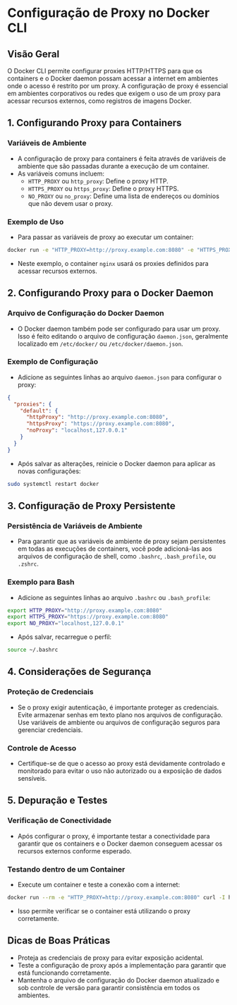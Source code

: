 
# Configuração de Proxy no Docker CLI

## Visão Geral
O Docker CLI permite configurar proxies HTTP/HTTPS para que os containers e o Docker daemon possam acessar a internet em ambientes onde o acesso é restrito por um proxy. A configuração de proxy é essencial em ambientes corporativos ou redes que exigem o uso de um proxy para acessar recursos externos, como registros de imagens Docker.

## 1. Configurando Proxy para Containers

### Variáveis de Ambiente
- A configuração de proxy para containers é feita através de variáveis de ambiente que são passadas durante a execução de um container.
- As variáveis comuns incluem:
  - `HTTP_PROXY` ou `http_proxy`: Define o proxy HTTP.
  - `HTTPS_PROXY` ou `https_proxy`: Define o proxy HTTPS.
  - `NO_PROXY` ou `no_proxy`: Define uma lista de endereços ou domínios que não devem usar o proxy.

### Exemplo de Uso
- Para passar as variáveis de proxy ao executar um container:

```bash
docker run -e "HTTP_PROXY=http://proxy.example.com:8080" -e "HTTPS_PROXY=https://proxy.example.com:8080" -e "NO_PROXY=localhost,127.0.0.1" nginx
```

- Neste exemplo, o container `nginx` usará os proxies definidos para acessar recursos externos.

## 2. Configurando Proxy para o Docker Daemon

### Arquivo de Configuração do Docker Daemon
- O Docker daemon também pode ser configurado para usar um proxy. Isso é feito editando o arquivo de configuração `daemon.json`, geralmente localizado em `/etc/docker/` ou `/etc/docker/daemon.json`.

### Exemplo de Configuração
- Adicione as seguintes linhas ao arquivo `daemon.json` para configurar o proxy:

```json
{
  "proxies": {
    "default": {
      "httpProxy": "http://proxy.example.com:8080",
      "httpsProxy": "https://proxy.example.com:8080",
      "noProxy": "localhost,127.0.0.1"
    }
  }
}
```

- Após salvar as alterações, reinicie o Docker daemon para aplicar as novas configurações:

```bash
sudo systemctl restart docker
```

## 3. Configuração de Proxy Persistente

### Persistência de Variáveis de Ambiente
- Para garantir que as variáveis de ambiente de proxy sejam persistentes em todas as execuções de containers, você pode adicioná-las aos arquivos de configuração de shell, como `.bashrc`, `.bash_profile`, ou `.zshrc`.

### Exemplo para Bash
- Adicione as seguintes linhas ao arquivo `.bashrc` ou `.bash_profile`:

```bash
export HTTP_PROXY="http://proxy.example.com:8080"
export HTTPS_PROXY="https://proxy.example.com:8080"
export NO_PROXY="localhost,127.0.0.1"
```

- Após salvar, recarregue o perfil:

```bash
source ~/.bashrc
```

## 4. Considerações de Segurança

### Proteção de Credenciais
- Se o proxy exigir autenticação, é importante proteger as credenciais. Evite armazenar senhas em texto plano nos arquivos de configuração. Use variáveis de ambiente ou arquivos de configuração seguros para gerenciar credenciais.

### Controle de Acesso
- Certifique-se de que o acesso ao proxy está devidamente controlado e monitorado para evitar o uso não autorizado ou a exposição de dados sensíveis.

## 5. Depuração e Testes

### Verificação de Conectividade
- Após configurar o proxy, é importante testar a conectividade para garantir que os containers e o Docker daemon conseguem acessar os recursos externos conforme esperado.

### Testando dentro de um Container
- Execute um container e teste a conexão com a internet:

```bash
docker run --rm -e "HTTP_PROXY=http://proxy.example.com:8080" curl -I http://www.google.com
```

- Isso permite verificar se o container está utilizando o proxy corretamente.

## Dicas de Boas Práticas
- Proteja as credenciais de proxy para evitar exposição acidental.
- Teste a configuração de proxy após a implementação para garantir que está funcionando corretamente.
- Mantenha o arquivo de configuração do Docker daemon atualizado e sob controle de versão para garantir consistência em todos os ambientes.

